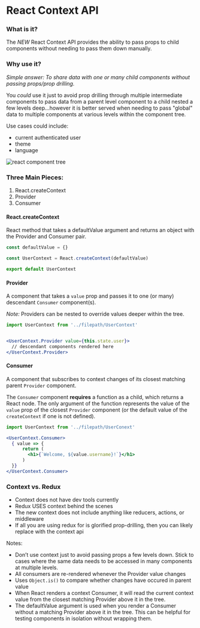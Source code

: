 # React Context API

### What is it?

The *NEW* React Context API provides the ability to pass props to child components without needing to pass them down manually. 

### Why use it?

_Simple answer: To share data with one or many child components without passing props/prop drilling._

You _could_ use it just to avoid prop drilling through multiple intermediate components to pass data from a parent level component to a child nested a few levels deep...however it is better served when needing to pass "global" data to multiple components at various levels within the component tree. 

Use cases could include:
* current authenticated user
* theme
* language

![react component tree](https://78.media.tumblr.com/bcfb43ecedb69f2ee8c0cae2b758ab35/tumblr_inline_ofcxnvTThG1rgj0aw_500.png)

### Three Main Pieces:
1. React.createContext
2. Provider
3. Consumer

#### React.createContext

React method that takes a defaultValue argument and returns an object with the Provider and Consumer pair.

```jsx
const defaultValue = {}

const UserContext = React.createContext(defaultValue)

export default UserContext
```

#### Provider

A component that takes a `value` prop and passes it to one (or many) descendant `Consumer` component(s).

_Note:_ Providers can be nested to override values deeper within the tree.

```jsx
import UserContext from '../filepath/UserContext'


<UserContext.Provider value={this.state.user}>
  // descendant components rendered here
</UserContext.Provider>
```

#### Consumer 

A component that subscribes to context changes of its closest matching parent `Provider` component.

The `Consumer` component **requires** a function as a child, which returns a React node. The only argument of the function represents the value of the `value` prop of the closest `Provider` component (or the default value of the `createContext` if one is not defined).

```jsx
import UserContext from '../filepath/UserConext'

<UserContext.Consumer>
  { value => {
      return (
        <h1>{`Welcome, ${value.username}!`}</h1>
      )
  }}
</UserContext.Consumer>
```

### Context vs. Redux
* Context does not have dev tools currently
* Redux USES context behind the scenes
* The new context does not include anything like reducers, actions, or middleware
* If all you are using redux for is glorified prop-drilling, then you can likely replace with the context api


Notes:
* Don’t use context just to avoid passing props a few levels down. Stick to cases where the same data needs to be accessed in many components at multiple levels.
* All consumers are re-rendered whenever the Provider value changes
* Uses `Object.is()` to compare whether changes have occured in parent value
* When React renders a context Consumer, it will read the current context value from the closest matching Provider above it in the tree.
* The defaultValue argument is used when you render a Consumer without a matching Provider above it in the tree. This can be helpful for testing components in isolation without wrapping them.
